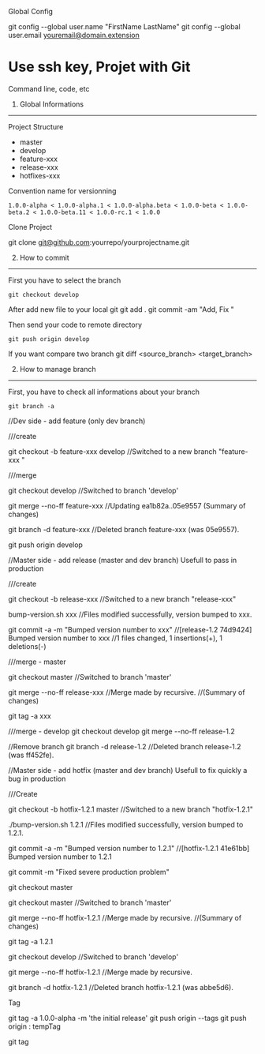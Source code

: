 Global Config

git config --global user.name "FirstName LastName"
git config --global user.email youremail@domain.extension

Use ssh key, 
Projet with Git  
========================

Command line, code, etc



1) Global Informations 
----------------------------------

Project Structure

- master
- develop
- feature-xxx
- release-xxx
- hotfixes-xxx

Convention name for versionning

	1.0.0-alpha < 1.0.0-alpha.1 < 1.0.0-alpha.beta < 1.0.0-beta < 1.0.0-beta.2 < 1.0.0-beta.11 < 1.0.0-rc.1 < 1.0.0

Clone Project 

git clone git@github.com:yourrepo/yourprojectname.git


2) How to commit 
----------------------------------

First you have to select the branch 

	git checkout develop

After add new file to your local git
	git add .
	git commit -am "Add, Fix "

Then send your code to remote directory

	git push origin develop

If you want compare two branch 
	git diff <source_branch> <target_branch> 


2) How to manage branch 
----------------------------------

First, you have to check all informations about your branch
	
	git branch -a


//Dev side - add feature (only dev branch)


///create

git checkout -b feature-xxx develop 
//Switched to a new branch "feature-xxx "

///merge

git checkout develop
//Switched to branch 'develop'

git merge --no-ff feature-xxx 
//Updating ea1b82a..05e9557 (Summary of changes)

git branch -d feature-xxx 
//Deleted branch feature-xxx  (was 05e9557).

git push origin develop




//Master side - add release (master and dev branch)
Usefull to pass in production

///create 

git checkout -b release-xxx 
//Switched to a new branch "release-xxx"

bump-version.sh xxx
//Files modified successfully, version bumped to xxx.

git commit -a -m "Bumped version number to xxx"
//[release-1.2 74d9424] Bumped version number to xxx
//1 files changed, 1 insertions(+), 1 deletions(-)

///merge - master

git checkout master
//Switched to branch 'master'

git merge --no-ff release-xxx
//Merge made by recursive.
//(Summary of changes)

git tag -a xxx

///merge - develop
git checkout develop
git merge --no-ff release-1.2

//Remove branch
git branch -d release-1.2
//Deleted branch release-1.2 (was ff452fe).


//Master side - add hotfix (master and dev branch)
Usefull to fix quickly a bug in production

///Create 

git checkout -b hotfix-1.2.1 master
//Switched to a new branch "hotfix-1.2.1"

./bump-version.sh 1.2.1
//Files modified successfully, version bumped to 1.2.1.

git commit -a -m "Bumped version number to 1.2.1"
//[hotfix-1.2.1 41e61bb] Bumped version number to 1.2.1

git commit -m "Fixed severe production problem"

git checkout master

git checkout master
//Switched to branch 'master'

git merge --no-ff hotfix-1.2.1
//Merge made by recursive.
//(Summary of changes)

git tag -a 1.2.1


git checkout develop
//Switched to branch 'develop'

git merge --no-ff hotfix-1.2.1
//Merge made by recursive.

git branch -d hotfix-1.2.1
//Deleted branch hotfix-1.2.1 (was abbe5d6).


Tag

git tag -a 1.0.0-alpha -m 'the initial release'
git push origin --tags
git push origin : tempTag

git tag